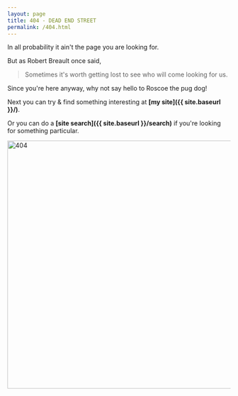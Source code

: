 ```yaml
---
layout: page
title: 404 - DEAD END STREET
permalink: /404.html
---
```


In all probability it ain't the page you are looking for.  

But as Robert Breault once said,  

> Sometimes it's worth getting lost to see who will come looking for us.  

Since you're here anyway, why not say hello to Roscoe the pug dog!  

Next you can try & find something interesting at **[my site]({{ site.baseurl }}/)**.  

Or you can do a **[site search]({{ site.baseurl }}/search)** if you're looking for something particular.  

<img align="left" width="560" height="560" src="{{ site.baseurl }}/assets/image/404.png" title="404">  
